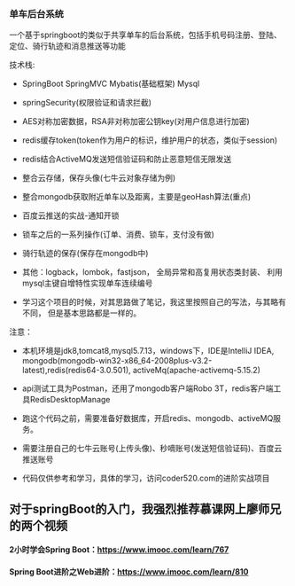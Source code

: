 ### 单车后台系统

一个基于springboot的类似于共享单车的后台系统，包括手机号码注册、登陆、定位、骑行轨迹和消息推送等功能

技术栈:

- SpringBoot SpringMVC Mybatis(基础框架) Mysql

- springSecurity(权限验证和请求拦截)

- AES对称加密数据，RSA非对称加密公钥key(对用户信息进行加密)

- redis缓存token(token作为用户的标识，维护用户的状态，类似于session)

- redis结合ActiveMQ发送短信验证码和防止恶意短信无限发送

- 整合云存储，保存头像(七牛云对象存储为例)

- 整合mongodb获取附近单车以及距离，主要是geoHash算法(重点)

- 百度云推送的实战-通知开锁

- 锁车之后的一系列操作(订单、消费、锁车，支付没有做)

- 骑行轨迹的保存(保存在mongodb中)

- 其他：logback，lombok，fastjson， 全局异常和高复用状态类封装、
利用mysql主键自增特性实现单车连续编号

- 学习这个项目的时候，对其思路做了笔记，我这里按照自己的写法，与其略有不同，
但是基本思路都是一样的。

注意：

- 本机环境是jdk8,tomcat8,mysql5.7.13，windows下，IDE是IntelliJ IDEA,
mongodb(mongodb-win32-x86_64-2008plus-v3.2-latest),redis(redis64-3.0.501),
activeMq(apache-activemq-5.15.2)

- api测试工具为Postman，还用了mongodb客户端Robo 3T，redis客户端工具RedisDesktopManage

- 跑这个代码之前，需要准备好数据库，开启redis、mongodb、activeMQ服务。

- 需要注册自己的七牛云账号(上传头像)、秒嘀账号(发送短信验证码)、百度云推送账号

- 代码仅供参考和学习，具体的学习，访问coder520.com的进阶实战项目

## 对于springBoot的入门，我强烈推荐慕课网上廖师兄的两个视频

#### 2小时学会Spring Boot：https://www.imooc.com/learn/767

#### Spring Boot进阶之Web进阶：https://www.imooc.com/learn/810

